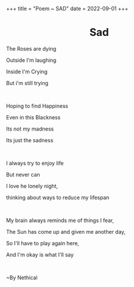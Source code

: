 +++
title = "Poem ~ SAD"
date = 2022-09-01
+++
<center>
<h1>Sad</h1>
</center>

The Roses are dying

Outside I'm laughing

Inside I'm Crying

But i'm still trying

<br>

Hoping to find Happiness

Even in this Blackness

Its not my madness

Its just the sadness

<br>

I always try to enjoy life

But never can

I love he lonely night,

thinking about ways to reduce my lifespan

<br>

My brain always reminds me of things I fear,

The Sun has come up and given me another day,

So I'll have to play again here,

And I'm okay is what I'll say

<br>

~By Nethical
